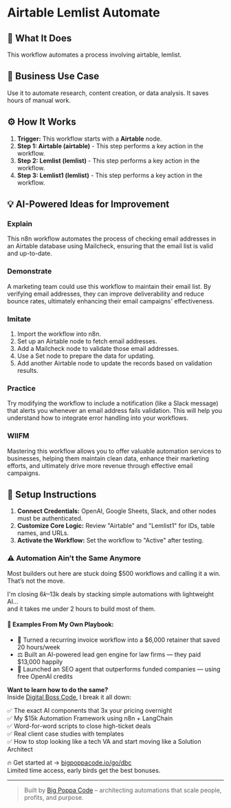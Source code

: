 # Airtable Lemlist Automate

## 🚀 What It Does
This workflow automates a process involving airtable, lemlist.

## 💼 Business Use Case
Use it to automate research, content creation, or data analysis. It saves hours of manual work.

## ⚙️ How It Works
1.  **Trigger:** This workflow starts with a **Airtable** node.
2. **Step 1: Airtable (airtable)** - This step performs a key action in the workflow.
3. **Step 2: Lemlist (lemlist)** - This step performs a key action in the workflow.
4. **Step 3: Lemlist1 (lemlist)** - This step performs a key action in the workflow.

## 💡 AI-Powered Ideas for Improvement
### Explain
This n8n workflow automates the process of checking email addresses in an Airtable database using Mailcheck, ensuring that the email list is valid and up-to-date.

### Demonstrate
A marketing team could use this workflow to maintain their email list. By verifying email addresses, they can improve deliverability and reduce bounce rates, ultimately enhancing their email campaigns' effectiveness.

### Imitate
1. Import the workflow into n8n.
2. Set up an Airtable node to fetch email addresses.
3. Add a Mailcheck node to validate those email addresses.
4. Use a Set node to prepare the data for updating.
5. Add another Airtable node to update the records based on validation results.

### Practice
Try modifying the workflow to include a notification (like a Slack message) that alerts you whenever an email address fails validation. This will help you understand how to integrate error handling into your workflows.

### WIIFM
Mastering this workflow allows you to offer valuable automation services to businesses, helping them maintain clean data, enhance their marketing efforts, and ultimately drive more revenue through effective email campaigns.

## 🔧 Setup Instructions
1. **Connect Credentials:** OpenAI, Google Sheets, Slack, and other nodes must be authenticated.
2. **Customize Core Logic:** Review "Airtable" and "Lemlist1" for IDs, table names, and URLs.
3. **Activate the Workflow:** Set the workflow to "Active" after testing.

### ⚠️ Automation Ain’t the Same Anymore

Most builders out here are stuck doing $500 workflows and calling it a win.  
That’s not the move.  

I'm closing $6k–$13k deals by stacking simple automations with lightweight AI...  
and it takes me under 2 hours to build most of them.

#### 🧠 Examples From My Own Playbook:
- 🔁 Turned a recurring invoice workflow into a $6,000 retainer that saved 20 hours/week  
- ⚖️ Built an AI-powered lead gen engine for law firms — they paid $13,000 happily  
- 🚀 Launched an SEO agent that outperforms funded companies — using free OpenAI credits  

**Want to learn how to do the same?**  
Inside [Digital Boss Code](https://bigpoppacode.io/go/dbc), I break it all down:

✅ The exact AI components that 3x your pricing overnight  
✅ My $15k Automation Framework using n8n + LangChain  
✅ Word-for-word scripts to close high-ticket deals  
✅ Real client case studies with templates  
✅ How to stop looking like a tech VA and start moving like a Solution Architect  

🔥 Get started at → [bigpoppacode.io/go/dbc](https://bigpoppacode.io/go/dbc)  
Limited time access, early birds get the best bonuses.

---
> Built by [Big Poppa Code](https://bigpoppacode.io) – architecting automations that scale people, profits, and purpose.
